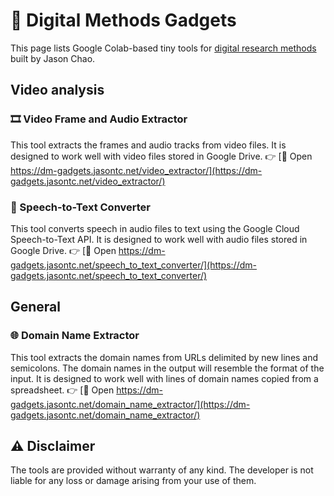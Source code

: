 # 🧰 Digital Methods Gadgets

This page lists Google Colab-based tiny tools for [digital research methods](https://direct.mit.edu/books/book/3718/Digital-Methods) built by Jason Chao. 

## Video analysis

### 🎞️ Video Frame and Audio Extractor

This tool extracts the frames and audio tracks from video files.  It is designed to work well with video files stored in Google Drive.  👉 [🔗 Open https://dm-gadgets.jasontc.net/video_extractor/](https://dm-gadgets.jasontc.net/video_extractor/)

### 💬 Speech-to-Text Converter

This tool converts speech in audio files to text using the Google Cloud Speech-to-Text API.  It is designed to work well with audio files stored in Google Drive.  👉 [🔗 Open https://dm-gadgets.jasontc.net/speech_to_text_converter/](https://dm-gadgets.jasontc.net/speech_to_text_converter/)

## General

### 🌐 Domain Name Extractor

This tool extracts the domain names from URLs delimited by new lines and semicolons. The domain names in the output will resemble the format of the input.  It is designed to work well with lines of domain names copied from a spreadsheet.  👉 [🔗 Open https://dm-gadgets.jasontc.net/domain_name_extractor/](https://dm-gadgets.jasontc.net/domain_name_extractor/)

## ⚠️ Disclaimer

The tools are provided without warranty of any kind.  The developer is not liable for any loss or damage arising from your use of them.
